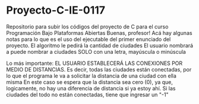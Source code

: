 # Proyecto-C-IE-0117
Repositorio para subir los códigos del proyecto de C para el curso Programación Bajo Plataformas Abiertas
Buenas, profesor! 
Acá hay algunas notas para lo que es el uso del ejecutable del primer enunciado del proyecto.
El algoritmo le pedirá la cantidad de ciudades
El usuario nombrará a puede nombrar a ciudades SOLO con una letra, mayúscula o minúscula


Lo más importante:  EL USUARIO ESTABLECERÁ LAS CONEXIONES POR MEDIO DE DISTANCIAS.
Es decir, todas las ciudades están conectadas, por lo que el programa le va a solicitar la distancia de una ciudad con ella misma
En este caso se espera que la distancia sea cero (0), ya que, logicamente, no hay una diferencia de distancia si ya estoy ahí.
Si las ciudades del todo no están conectadas, tiene que ingresar un "-1"
